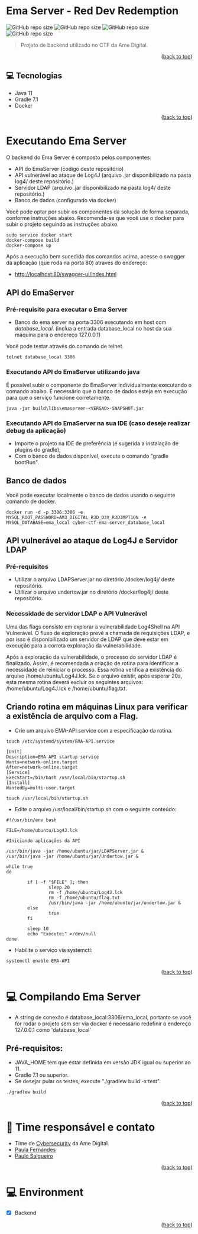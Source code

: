 # Ema Server - Red Dev Redemption
![GitHub repo size](https://img.shields.io/static/v1?label=RedTeam&message=CTF&color=red)
![GitHub repo size](https://img.shields.io/badge/Tech-Docker-green)
![GitHub repo size](https://img.shields.io/badge/Tech-Java-green)
![GitHub repo size](https://img.shields.io/badge/Tech-Gradle-green)

> Projeto de backend utilizado no CTF da Ame Digital.


<p align="right">(<a href="#top">back to top</a>)</p>

## 💻 Tecnologias

* Java 11
* Gradle 7.1
* Docker

<p align="right">(<a href="#top">back to top</a>)</p>

# Executando Ema Server

O backend do Ema Server é composto pelos componentes:
- API do EmaServer (codigo deste repositório)
- API vulnerável ao ataque de Log4J (arquivo .jar disponibilizado na pasta log4/ deste repositório.) 
- Servidor LDAP (arquivo .jar disponibilizado na pasta log4/ deste repositório.)
- Banco de dados (configurado via docker)

Você pode optar por subir os componentes da solução de forma separada, conforme instruções abaixo. Recomenda-se que você use o docker para subir o projeto seguindo as instruções abaixo.

```shell
sudo service docker start
docker-compose build
docker-compose up 
```
Após a execução bem sucedida dos comandos acima, acesse o swagger da aplicação (que roda na porta 80) através do endereço:
- [http://localhost:80/swagger-ui/index.html](http://localhost:80/swagger-ui/index.html)


## API do EmaServer

### Pré-requisito para executar o Ema Server

- Banco do ema server na porta 3306 executando em host com *database_local*. (inclua a entrada database_local no host da sua máquina para o endereço 127.0.0.1)

Você pode testar através do comando de telnet.

```
telnet database_local 3306
```

### Executando API do EmaServer utilizando java

É possível subir o componente do EmaServer individualmente executando o comando abaixo. É necessário que o banco de dados esteja em execução para que o serviço funcione corretamente.

```shell
java -jar build\libs\emaserver-<VERSAO>-SNAPSHOT.jar
```

### Executando API do EmaServer na sua IDE (caso deseje realizar debug da aplicação)

- Importe o projeto na IDE de preferência (é sugerida a instalação de plugins do gradle);
- Com o banco de dados disponível, execute o comando "gradle bootRun".

## Banco de dados

Você pode executar localmente o banco de dados usando o seguinte comando de docker.
```
docker run -d -p 3306:3306 -e MYSQL_ROOT_PASSWORD=AM3_DIGITAL_R3D_D3V_R3D3MPT1ON -e MYSQL_DATABASE=ema_local cyber-ctf-ema-server_database_local
```


## API vulnerável ao ataque de Log4J e Servidor LDAP

### Pré-requisitos

- Utilizar o arquivo LDAPServer.jar no diretório \/docker\/log4j\/ deste repositório.
- Utilizar o arquivo undertow.jar no diretório \/docker\/log4j\/ deste repositório.

### Necessidade de servidor LDAP e API Vulnerável

Uma das flags consiste em explorar a vulnerabilidade Log4Shell na API Vulnerável. O fluxo de exploração prevê a chamada de requisições LDAP, e por isso é disponibilizado um servidor de LDAP que deve estar em execução para a correta exploração da vulnerabilidade.

Após a exploração da vulnerabilidade, o processo do servidor LDAP é finalizado. Assim, é recomendada a criação de rotina para identificar a necessidade de reiniciar o processo. Essa rotina verifica a existência do arquivo \/home\/ubuntu\/Log4J.lck. Se o arquivo existir, após esperar 20s, esta mesma rotina deverá excluir os seguintes arquivos: \/home\/ubuntu\/Log4J.lck e \/home\/ubuntu\/flag.txt.


## Criando rotina em máquinas Linux para verificar a existência de arquivo com a Flag.


- Crie um arquivo EMA-API.service com a especificação da rotina.
```shell
touch /etc/systemd/system/EMA-API.service
```

```
[Unit]
Description=EMA API startup service
Wants=network-online.target
After=network-online.target
[Service]
ExecStart=/bin/bash /usr/local/bin/startup.sh
[Install]
WantedBy=multi-user.target
```

```
touch /usr/local/bin/startup.sh
```

- Edite o arquivo \/usr\/local\/bin\/startup.sh com o seguinte conteúdo:

```
#!/usr/bin/env bash

FILE=/home/ubuntu/Log4J.lck

#Iniciando aplicações da API

/usr/bin/java -jar /home/ubuntu/jar/LDAPServer.jar &
/usr/bin/java -jar /home/ubuntu/jar/Undertow.jar &

while true
do

        if [ -f "$FILE" ]; then
                sleep 20
                rm -f /home/ubuntu/Log4J.lck
                rm -f /home/ubuntu/flag.txt
                /usr/bin/java -jar /home/ubuntu/jar/undertow.jar &
        else
                true
        fi

        sleep 10
        echo "Executei" >/dev/null
done
```
- Habilite o serviço via systemctl:
```
systemctl enable EMA-API
```

<p align="right">(<a href="#top">back to top</a>)</p>


# 💻 Compilando Ema Server

* A string de conexão é database_local:3306/ema_local, portanto se você for rodar o projeto sem ser via docker é necessário redefinir o endereço 127.0.0.1 como 'database_local'

## Pré-requisitos:

* JAVA_HOME tem que estar definida em versão JDK igual ou superior ao 11.
* Gradle 7.1 ou superior.
* Se desejar pular os testes, execute "./gradlew build -x test".

```shell
./gradlew build 
```

<p align="right">(<a href="#top">back to top</a>)</p>

# 🤝 Time responsável e contato<br>

- Time de [Cybersecurity](mailto:security@amedigital.com) da Ame Digital.
- [Paula Fernandes](mailto:paula.fernandes@amedigital.com)
- [Paulo Salgueiro](mailto:paulo.salgueiro@amedigital.com)

<p align="right">(<a href="#top">back to top</a>)</p>

# 💻 Environment
- [x] Backend

<p align="right">(<a href="#top">back to top</a>)</p>
